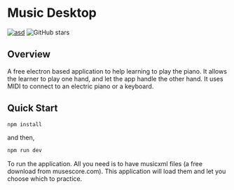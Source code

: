 # Music Desktop

[![asd](https://img.shields.io/badge/license-GPL-green)](https://img.shields.io/badge/license-GPL-green)
![GitHub stars](https://img.shields.io/github/stars/extic/music-desktop?color=fa6470)

## Overview

A free electron based application to help learning to play the piano.
It allows the learner to play one hand, and let the app handle the other hand.
It uses MIDI to connect to an electric piano or a keyboard.

## Quick Start

```sh
npm install
```

and then,

```sh
npm run dev
```

To run the application. All you need is to have musicxml files (a free download from musescore.com). This application will load them and let you choose which to practice.
